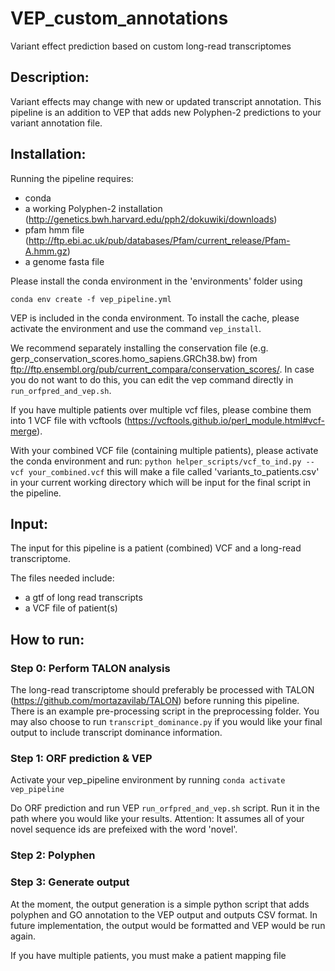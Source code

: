 # VEP_custom_annotations
Variant effect prediction based on custom long-read transcriptomes

## Description:

 Variant effects may change with new or updated transcript annotation. This pipeline is an addition to VEP that adds new Polyphen-2 predictions to your variant annotation file.

## Installation:

Running the pipeline requires:
 - conda 
 - a working Polyphen-2 installation (http://genetics.bwh.harvard.edu/pph2/dokuwiki/downloads)
 - pfam hmm file (http://ftp.ebi.ac.uk/pub/databases/Pfam/current_release/Pfam-A.hmm.gz)
 - a genome fasta file

Please install the conda environment in the 'environments' folder using

```conda env create -f vep_pipeline.yml```

VEP is included in the conda environment. To install the cache, please activate the environment and use the command ```vep_install```.

We recommend separately installing the conservation file (e.g. gerp_conservation_scores.homo_sapiens.GRCh38.bw) from ftp://ftp.ensembl.org/pub/current_compara/conservation_scores/. In case you do not want to do this, you can edit the vep command directly in ```run_orfpred_and_vep.sh```.

If you have multiple patients over multiple vcf files, please combine them into 1 VCF file with vcftools (https://vcftools.github.io/perl_module.html#vcf-merge).

With your combined VCF file (containing multiple patients), please activate the conda environment and run:
```python helper_scripts/vcf_to_ind.py --vcf your_combined.vcf```
this will make a file called 'variants_to_patients.csv' in your current working directory which will be input for the final script in the pipeline.

## Input:

The input for this pipeline is a patient (combined) VCF and a long-read transcriptome. 

The files needed include:
- a gtf of long read transcripts
- a VCF file of patient(s)

## How to run:

### Step 0: Perform TALON analysis

The long-read transcriptome should preferably be processed with TALON (https://github.com/mortazavilab/TALON) before running this pipeline. There is an example pre-processing script in the preprocessing folder. You may also choose to run ```transcript_dominance.py``` if you would like your final output to include transcript dominance information.

### Step 1: ORF prediction & VEP

Activate your vep_pipeline environment by running ```conda activate vep_pipeline```

Do ORF prediction and run VEP ```run_orfpred_and_vep.sh``` script. Run it in the path where you would like your results. Attention: It assumes all of your novel sequence ids are prefeixed with the word 'novel'.



### Step 2: Polyphen

### Step 3: Generate output

At the moment, the output generation is a simple python script that adds polyphen and GO annotation to the VEP output and outputs CSV format. In future implementation, the output would be formatted and VEP would be run again.

If you have multiple patients, you must make a patient mapping file